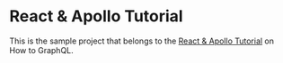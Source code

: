 # React & Apollo Tutorial

This is the sample project that belongs to the [React & Apollo Tutorial](https://www.howtographql.com/react-apollo/0-introduction/) on How to GraphQL.